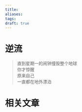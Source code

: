 ```yaml
---
title: 
aliases: 
tags: 
draft: true
---
```


# 逆流

> 直到星期一的闹钟撞毁整个地球  
> 你才惊醒  
> 原来自己  
> 一直都在地外漂泊  

# 相关文章

